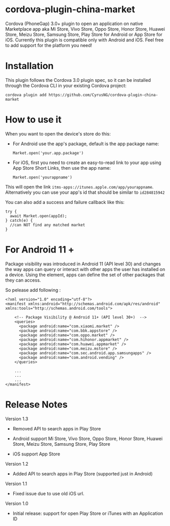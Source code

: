 cordova-plugin-china-market
=====================

Cordova (PhoneGap) 3.0+ plugin to open an application on native Marketplace app aka Mi Store, Vivo Store, Oppo Store, Honor Store, Huawei Store, Meizu Store, Samsung Store, Play Store for Android or App Store for iOS.
Currently this plugin is compatible only with Android and iOS. Feel free to add support for the platform you need!

# Installation

This plugin follows the Cordova 3.0 plugin spec, so it can be installed through the Cordova CLI in your existing Cordova project:

    cordova plugin add https://github.com/CyrusNG/cordova-plugin-china-market

# How to use it

When you want to open the device's store do this:

* For Android use the app's package, default is the app package name:

    `Market.open('your.app.package')`

* For iOS, first you need to create an easy-to-read link to your app using App Store Short Links, then use the app name:

    `Market.open('yourappname')`

This will open the link `itms-apps://itunes.apple.com/app/yourappname`. Alternatively you can use your app's id that should be similar to `id284815942`

You can also add a success and failure callback like this:

    try {
      await Market.open(appId);
    } catch(e) {
      //can NOT find any matched market
    }


# For Android 11 + 

Package visibility was introduced in Android 11 (API level 30) and changes the way apps can query or interact with other apps the user has installed on a device. Using the <queries> element, apps can define the set of other packages that they can access.

So pelease add following <queries>:

```
<?xml version="1.0" encoding="utf-8"?>
<manifest xmlns:android="http://schemas.android.com/apk/res/android" xmlns:tools="http://schemas.android.com/tools">

    <!-- Package Visibility @ Android 11+ (API level 30+)  -->
    <queries>
      <package android:name="com.xiaomi.market" />
      <package android:name="com.bbk.appstore" />
      <package android:name="com.oppo.market" />
      <package android:name="com.hihonor.appmarket" />
      <package android:name="com.huawei.appmarket" />
      <package android:name="com.meizu.mstore" />
      <package android:name="com.sec.android.app.samsungapps" />
      <package android:name="com.android.vending" />
    </queries>

    ...
    ...
    ...
</manifest>
```

# Release Notes


Version 1.3

* Removed API to search apps in Play Store

* Android support Mi Store, Vivo Store, Oppo Store, Honor Store, Huawei Store, Meizu Store, Samsung Store, Play Store

* iOS support App Store

Version 1.2

* Added API to search apps in Play Store (supported just in Android)

Version 1.1

* Fixed issue due to use old iOS url.

Version 1.0

* Initial release: support for open Play Store or iTunes with an Application ID


